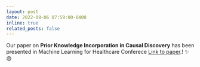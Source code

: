 ```yaml
---
layout: post
date: 2022-08-06 07:59:00-0400
inline: true
related_posts: false
---
```


Our paper on **Prior Knowledge Incorporation in Causal Discovery** has been presented in Machine Learning for Healthcare Conferece [Link to paper](https://doi.org/10.1016/j.artmed.2023.102493).! :sparkles: :smile:
